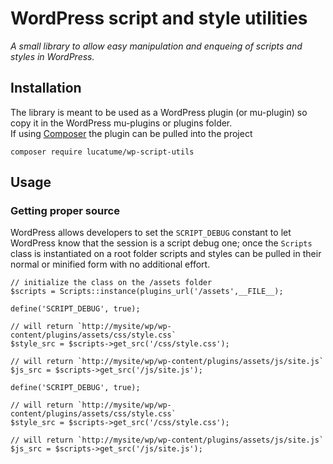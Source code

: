 # WordPress script and style utilities

*A small library to allow easy manipulation and enqueing of scripts and styles in WordPress.*

## Installation
The library is meant to be used as a WordPress plugin (or mu-plugin) so copy it in the WordPress mu-plugins or plugins folder.  
If using [Composer](https://getcomposer.org/) the plugin can be pulled into the project

	composer require lucatume/wp-script-utils
	
## Usage

### Getting proper source
WordPress allows developers to set the `SCRIPT_DEBUG` constant to let WordPress know that the session is a script debug one; once the `Scripts` class is instantiated on a root folder scripts and styles can be pulled in their normal or minified form with no additional effort.
	
	// initialize the class on the /assets folder
	$scripts = Scripts::instance(plugins_url('/assets',__FILE__);
	
	define('SCRIPT_DEBUG', true);
	
	// will return `http://mysite/wp/wp-content/plugins/assets/css/style.css`
	$style_src = $scripts->get_src('/css/style.css');
	
	// will return `http://mysite/wp/wp-content/plugins/assets/js/site.js`
	$js_src = $scripts->get_src('/js/site.js');
	
	define('SCRIPT_DEBUG', true);
	
	// will return `http://mysite/wp/wp-content/plugins/assets/css/style.css`
	$style_src = $scripts->get_src('/css/style.css');
	
	// will return `http://mysite/wp/wp-content/plugins/assets/js/site.js`
	$js_src = $scripts->get_src('/js/site.js');
	
